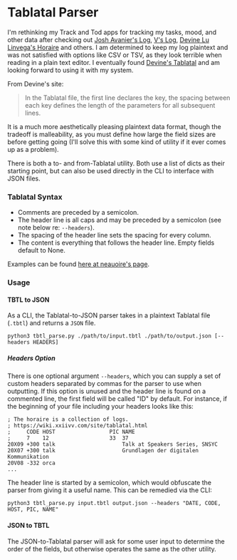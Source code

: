 # Tablatal Parser

I'm rethinking my Track and Tod apps for tracking my tasks, mood, and other
data after checking out [Josh Avanier's Log](https://avanier.now.sh/w/log.html),
[V's Log](https://v-os.ca/timekeeping), 
[Devine Lu Linvega's Horaire](https://wiki.xxiivv.com/site/horaire.html) and
others. I am determined to keep my log plaintext and was not
satisfied with options like CSV or TSV, as they look terrible when reading
in a plain text editor. I eventually found 
[Devine's Tablatal](https://wiki.xxiivv.com/site/tablatal.html) and am looking
forward to using it with my system. 

From Devine's site: 

> In the Tablatal file, the first line declares the key, the
spacing between each key defines the length of the parameters for all
subsequent lines. 
 
It is a much more aesthetically pleasing plaintext data
format, though the tradeoff is malleability, as you must define how large
the field sizes are before getting going (I'll solve this with some kind of
utility if it ever comes up as a problem). 

There is both a to- and from-Tablatal utility. Both use a list of dicts as
their starting point, but can also be used directly in the CLI to interface
with JSON files.


### Tablatal Syntax

* Comments are preceded by a semicolon.
* The header line is all caps and may be preceded by a semicolon (see note below re: `--headers`).
* The spacing of the header line sets the spacing for every column.
* The content is everything that follows the header line. Empty fields default to None.
  
Examples can be found [here at neauoire's page](https://github.com/XXIIVV/oscean/tree/master/src/database).  


### Usage

#### TBTL to JSON

As a CLI, the Tablatal-to-JSON parser takes in a plaintext Tablatal file (`.tbtl`) and returns a `JSON` file.

`python3 tbtl_parse.py ./path/to/input.tbtl ./path/to/output.json [--headers HEADERS]`

##### Headers Option

There is one optional argument `--headers`, which you can supply a set of
custom headers separated by commas for the parser to use when outputting. If
this option is unused and the header line is found on a commented line, the
first field will be called "ID" by default. For instance, if the beginning
of your file including your headers looks like this:

```
; The horaire is a collection of logs.
; https://wiki.xxiivv.com/site/tablatal.html
;     CODE HOST                 PIC NAME
;     7    12                   33  37
20X09 +300 talk                     Talk at Speakers Series, SNSYC
20X07 +300 talk                     Grundlagen der digitalen Kommunikation
20V08 -332 orca
...
```

The header line is started by a semicolon, which would obfuscate the parser
from giving it a useful name. This can be remedied via the CLI:

`python3 tbtl_parse.py input.tbtl output.json --headers "DATE, CODE, HOST, PIC, NAME"`

#### JSON to TBTL
 
The JSON-to-Tablatal parser will ask for some user input to determine the order of the fields, but otherwise operates the same as the other utility.
 